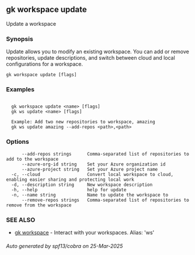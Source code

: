 ## gk workspace update

Update a workspace

### Synopsis


Update allows you to modify an existing workspace. You can add or remove repositories, update descriptions, 
and switch between cloud and local configurations for a workspace.


```
gk workspace update [flags]
```

### Examples

```

  gk workspace update <name> [flags]
  gk ws update <name> [flags]
  
  Example: Add two new repositories to workspace, amazing
  gk ws update amazing --add-repos <path>,<path>

```

### Options

```
      --add-repos strings      Comma-separated list of repositories to add to the workspace
      --azure-org-id string    Set your Azure organization id
      --azure-project string   Set your Azure project name
  -c, --cloud                  Convert local workspace to cloud, enabling easier sharing and protecting local work
  -d, --description string     New workspace description
  -h, --help                   help for update
  -n, --name string            Name to update the workspace to
      --remove-repos strings   Comma-separated list of repositories to remove from the workspace
```

### SEE ALSO

* [gk workspace](gk_workspace.md)	 - Interact with your workspaces. Alias: 'ws'

###### Auto generated by spf13/cobra on 25-Mar-2025

